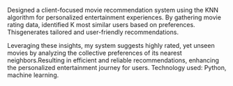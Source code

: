 Designed a client-focused movie recommendation system using the KNN algorithm for personalized entertainment experiences. By gathering movie rating data, identified K most similar users based on preferences. Thisgenerates tailored and user-friendly recommendations.

Leveraging these insights, my system suggests highly rated, yet unseen movies by analyzing the collective preferences of its nearest neighbors.Resulting in efficient and reliable recommendations, enhancing the personalized entertainment journey for users.
Technology used: Python, machine learning.
